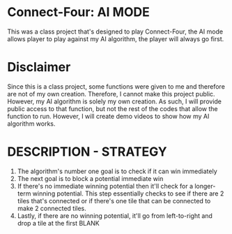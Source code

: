 # Connect-Four: AI MODE
This was a class project that's designed to play Connect-Four, the AI mode allows player to play against my AI algorithm, the player will always go first. 

# Disclaimer
Since this is a class project, some functions were given to me and therefore are not of my own creation. Therefore, I cannot make this project public. However, my AI algorithm is solely my own creation. As such, I will provide public access to that function, but not the rest of the codes that allow the function to run. However, I will create demo videos to show how my AI algorithm works. 

# DESCRIPTION - STRATEGY
1. The algorithm's number one goal is to check if it can win immediately
2. The next goal is to block a potential immediate win
3. If there's no immediate winning potential then it'll check for a longer-term winning potential.
   This step essentially checks to see if there are 2 tiles that's connected
   or if there's one tile that can be connected to make 2 connected tiles.
4. Lastly, if there are no winning potential, it'll go from left-to-right and drop a tile at the first BLANK
